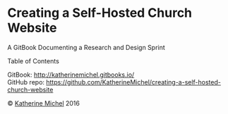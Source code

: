 # Creating a Self-Hosted Church Website

A GitBook Documenting a Research and Design Sprint

Table of Contents

GitBook: http://katherinemichel.gitbooks.io/
<br> 
GitHub repo: https://github.com/KatherineMichel/creating-a-self-hosted-church-website

© [Katherine Michel](https://twitter.com/katimichel) 2016

